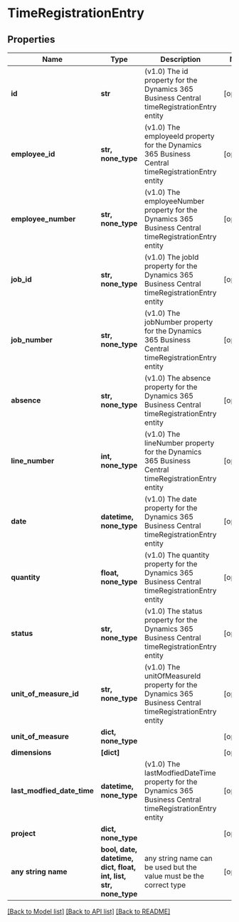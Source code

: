 # TimeRegistrationEntry


## Properties
Name | Type | Description | Notes
------------ | ------------- | ------------- | -------------
**id** | **str** | (v1.0) The id property for the Dynamics 365 Business Central timeRegistrationEntry entity | [optional] 
**employee_id** | **str, none_type** | (v1.0) The employeeId property for the Dynamics 365 Business Central timeRegistrationEntry entity | [optional] 
**employee_number** | **str, none_type** | (v1.0) The employeeNumber property for the Dynamics 365 Business Central timeRegistrationEntry entity | [optional] 
**job_id** | **str, none_type** | (v1.0) The jobId property for the Dynamics 365 Business Central timeRegistrationEntry entity | [optional] 
**job_number** | **str, none_type** | (v1.0) The jobNumber property for the Dynamics 365 Business Central timeRegistrationEntry entity | [optional] 
**absence** | **str, none_type** | (v1.0) The absence property for the Dynamics 365 Business Central timeRegistrationEntry entity | [optional] 
**line_number** | **int, none_type** | (v1.0) The lineNumber property for the Dynamics 365 Business Central timeRegistrationEntry entity | [optional] 
**date** | **datetime, none_type** | (v1.0) The date property for the Dynamics 365 Business Central timeRegistrationEntry entity | [optional] 
**quantity** | **float, none_type** | (v1.0) The quantity property for the Dynamics 365 Business Central timeRegistrationEntry entity | [optional] 
**status** | **str, none_type** | (v1.0) The status property for the Dynamics 365 Business Central timeRegistrationEntry entity | [optional] 
**unit_of_measure_id** | **str, none_type** | (v1.0) The unitOfMeasureId property for the Dynamics 365 Business Central timeRegistrationEntry entity | [optional] 
**unit_of_measure** | **dict, none_type** |  | [optional] 
**dimensions** | **[dict]** |  | [optional] 
**last_modfied_date_time** | **datetime, none_type** | (v1.0) The lastModfiedDateTime property for the Dynamics 365 Business Central timeRegistrationEntry entity | [optional] 
**project** | **dict, none_type** |  | [optional] 
**any string name** | **bool, date, datetime, dict, float, int, list, str, none_type** | any string name can be used but the value must be the correct type | [optional]

[[Back to Model list]](../README.md#documentation-for-models) [[Back to API list]](../README.md#documentation-for-api-endpoints) [[Back to README]](../README.md)



